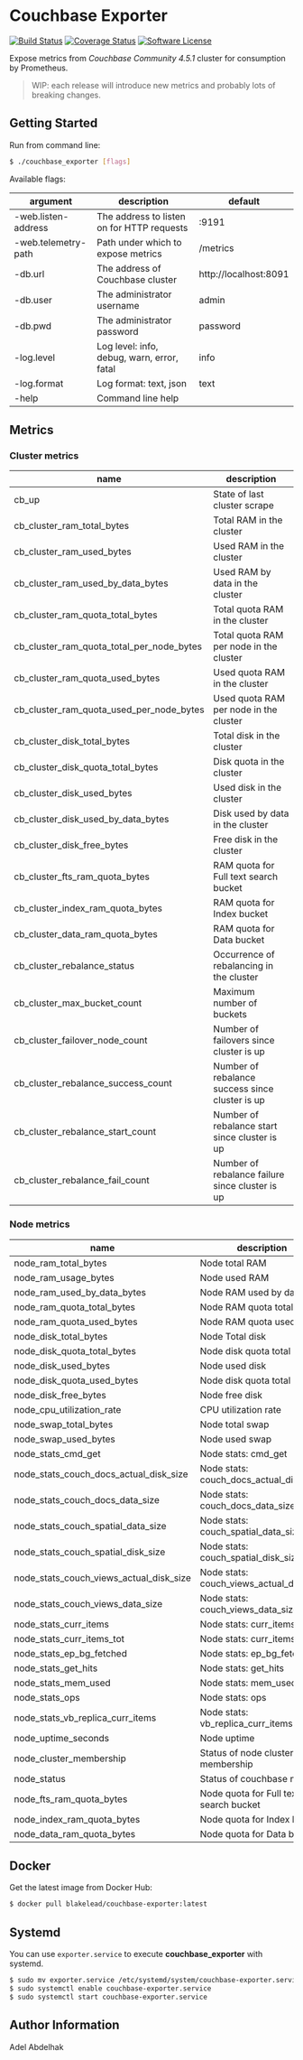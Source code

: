 Couchbase Exporter
==================

[![Build Status](https://travis-ci.org/blakelead/couchbase_exporter.svg?branch=master)](https://travis-ci.org/blakelead/couchbase_exporter)
[![Coverage Status](https://coveralls.io/repos/github/blakelead/couchbase_exporter/badge.svg?branch=master)](https://coveralls.io/github/blakelead/couchbase_exporter?branch=master)
[![Software License](https://img.shields.io/badge/license-MIT-green.svg)](/LICENSE.txt)

Expose metrics from *Couchbase Community 4.5.1* cluster for consumption by Prometheus.

> WIP: each release will introduce new metrics and probably lots of breaking changes.

Getting Started
---------------

Run from command line:

```bash
$ ./couchbase_exporter [flags]
```

Available flags:

| argument            | description                                | default               |
|---------------------|--------------------------------------------|-----------------------|
| -web.listen-address | The address to listen on for HTTP requests | :9191                 |
| -web.telemetry-path | Path under which to expose metrics         | /metrics              |
| -db.url             | The address of Couchbase cluster           | http://localhost:8091 |
| -db.user            | The administrator username                 | admin                 |
| -db.pwd             | The administrator password                 | password              |
| -log.level          | Log level: info, debug, warn, error, fatal | info                  |
| -log.format         | Log format: text, json                     | text                  |
| -help               | Command line help                          |                       |

Metrics
-------

### Cluster metrics

|                   name                    |                   description                   |
| ----------------------------------------- | ----------------------------------------------- |
| cb_up                                     | State of last cluster scrape                    |
| cb_cluster_ram_total_bytes                | Total RAM in the cluster                        |
| cb_cluster_ram_used_bytes                 | Used RAM in the cluster                         |
| cb_cluster_ram_used_by_data_bytes         | Used RAM by data in the cluster                 |
| cb_cluster_ram_quota_total_bytes          | Total quota RAM in the cluster                  |
| cb_cluster_ram_quota_total_per_node_bytes | Total quota RAM per node in the cluster         |
| cb_cluster_ram_quota_used_bytes           | Used quota RAM in the cluster                   |
| cb_cluster_ram_quota_used_per_node_bytes  | Used quota RAM per node in the cluster          |
| cb_cluster_disk_total_bytes               | Total disk in the cluster                       |
| cb_cluster_disk_quota_total_bytes         | Disk quota in the cluster                       |
| cb_cluster_disk_used_bytes                | Used disk in the cluster                        |
| cb_cluster_disk_used_by_data_bytes        | Disk used by data in the cluster                |
| cb_cluster_disk_free_bytes                | Free disk in the cluster                        |
| cb_cluster_fts_ram_quota_bytes            | RAM quota for Full text search bucket           |
| cb_cluster_index_ram_quota_bytes          | RAM quota for Index bucket                      |
| cb_cluster_data_ram_quota_bytes           | RAM quota for Data bucket                       |
| cb_cluster_rebalance_status               | Occurrence of rebalancing in the cluster        |
| cb_cluster_max_bucket_count               | Maximum number of buckets                       |
| cb_cluster_failover_node_count            | Number of failovers since cluster is up         |
| cb_cluster_rebalance_success_count        | Number of rebalance success since cluster is up |
| cb_cluster_rebalance_start_count          | Number of rebalance start since cluster is up   |
| cb_cluster_rebalance_fail_count           | Number of rebalance failure since cluster is up |

### Node metrics

|                   name                    |                   description                   |
| ----------------------------------------- | ----------------------------------------------- |
| node_ram_total_bytes                      | Node total RAM                                  |
| node_ram_usage_bytes                      | Node used RAM                                   |
| node_ram_used_by_data_bytes               | Node RAM used by data                           |
| node_ram_quota_total_bytes                | Node RAM quota total                            |
| node_ram_quota_used_bytes                 | Node RAM quota used                             |
| node_disk_total_bytes                     | Node Total disk                                 |
| node_disk_quota_total_bytes               | Node disk quota total                           |
| node_disk_used_bytes                      | Node used disk                                  |
| node_disk_quota_used_bytes                | Node disk quota total                           |
| node_disk_free_bytes                      | Node free disk                                  |
| node_cpu_utilization_rate                 | CPU utilization rate                            |
| node_swap_total_bytes                     | Node total swap                                 |
| node_swap_used_bytes                      | Node used swap                                  |
| node_stats_cmd_get                        | Node stats: cmd_get                             |
| node_stats_couch_docs_actual_disk_size    | Node stats: couch_docs_actual_disk_size         |
| node_stats_couch_docs_data_size           | Node stats: couch_docs_data_size                |
| node_stats_couch_spatial_data_size        | Node stats: couch_spatial_data_size             |
| node_stats_couch_spatial_disk_size        | Node stats: couch_spatial_disk_size             |
| node_stats_couch_views_actual_disk_size   | Node stats: couch_views_actual_disk_siz         |
| node_stats_couch_views_data_size          | Node stats: couch_views_data_size               |
| node_stats_curr_items                     | Node stats: curr_items                          |
| node_stats_curr_items_tot                 | Node stats: curr_items_tot                      |
| node_stats_ep_bg_fetched                  | Node stats: ep_bg_fetched                       |
| node_stats_get_hits                       | Node stats: get_hits                            |
| node_stats_mem_used                       | Node stats: mem_used                            |
| node_stats_ops                            | Node stats: ops                                 |
| node_stats_vb_replica_curr_items          | Node stats: vb_replica_curr_items               |
| node_uptime_seconds                       | Node uptime                                     |
| node_cluster_membership                   | Status of node cluster membership               |
| node_status                               | Status of couchbase node                        |
| node_fts_ram_quota_bytes                  | Node quota for Full text search bucket          |
| node_index_ram_quota_bytes                | Node quota for Index bucket                     |
| node_data_ram_quota_bytes                 | Node quota for Data bucket                      |

Docker
------

Get the latest image from Docker Hub:

```bash
$ docker pull blakelead/couchbase-exporter:latest
```

Systemd
-------

You can use `exporter.service` to execute **couchbase_exporter** with systemd.

```bash
$ sudo mv exporter.service /etc/systemd/system/couchbase-exporter.service
$ sudo systemctl enable couchbase-exporter.service
$ sudo systemctl start couchbase-exporter.service
```

Author Information
------------------

Adel Abdelhak